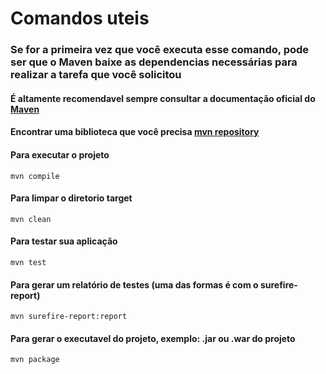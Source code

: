 # Comandos uteis

### Se for a primeira vez que você executa esse comando, pode ser que o Maven baixe as dependencias necessárias para realizar a tarefa que você solicitou
#### É altamente recomendavel sempre consultar a documentação oficial do <a href="https://maven.apache.org">Maven</a>

#### Encontrar uma biblioteca que você precisa <a href="https://mvnrepository.com/">mvn repository</a>

#### Para executar o projeto
````
mvn compile
````

#### Para limpar o diretorio target
````
mvn clean
````

#### Para testar sua aplicação
````
mvn test
````
#### Para gerar um relatório de testes (uma das formas é com o surefire-report)
````
mvn surefire-report:report
````
#### Para gerar o executavel do projeto, exemplo: .jar ou .war do projeto
````
mvn package
````
#### 
